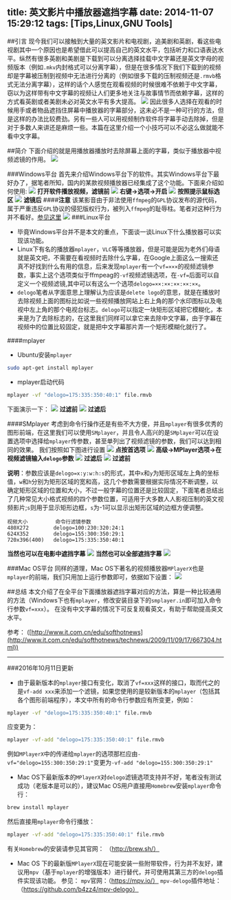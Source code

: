 title: 英文影片中播放器遮挡字幕
date: 2014-11-07 15:29:12
tags: [Tips,Linux,GNU Tools]
---

##引言
现今我们可以接触到大量的英文影片和电视剧，追美剧和英剧，看这些电视剧其中一个原因也是希望借此可以提高自己的英文水平，包括听力和口语表达水平。纵然有很多英剧和美剧是下载到可以分离选择挂载中文字幕还是英文字母的视频版本（例如`.mkv`内封格式可以分离字幕），但是在很多情况下我们下载到的视频却是字幕被压制到视频中无法进行分离的（例如很多下载的压制视频还是`.rmvb`格式无法分离字幕），这样的话个人感觉在观看视频的时候很难不依赖于中文字幕，窃以为这样带有中文字幕的视频让人们更多地关注与故事情节而依赖字幕，这样的方式看英剧或者美剧未必对英文水平有多大提高。
![](/img/英文影片中播放器遮挡字幕/1.png)
因此很多人选择在观看的时候用手或者物品遮挡住屏幕中播放器的字幕部分，这未必不是一种可行的方法，但是这样的办法比较费劲。另有一些人可以用视频制作软件将字幕手动去除掉，但是对于多数人来讲还是麻烦一些。本篇在这里介绍一个小技巧可以不必这么做就能不看中文字幕。

##简介
下面介绍的就是用播放器播放时去除屏幕上面的字幕，类似于播放器中视频滤镜的作用。
![](/img/英文影片中播放器遮挡字幕/1_.png)

###Windows平台
首先来介绍Windows平台下的软件。其实Windows平台下最好办了，据笔者所知，国内的某款视频播放器已经集成了这个功能。下面来介绍如何使用:
![](/img/英文影片中播放器遮挡字幕/2.png)
**打开软件播放视频，滤镜前**
![](/img/英文影片中播放器遮挡字幕/3.png)
**右键->选项->开启**
![](/img/英文影片中播放器遮挡字幕/4.png)
**按照提示鼠标选区**
![](/img/英文影片中播放器遮挡字幕/5.png)
**滤镜后**
####**注意**
该某影音由于非法使用`ffmpeg`的`GPL`协议发布的源代码，属于严重违反`GPL`协议的侵犯版权行为，被列入`ffmpeg`的耻辱柱。笔者对这种行为并不看好。[参见这里](http://bbs.kafan.cn/thread-765214-1-1.html)
![](/img/英文影片中播放器遮挡字幕/7__.png)
###Linux平台
* 毕竟Windows平台并不是本文的重点，下面谈一谈Linux下什么播放器可以实现该功能。
* Linux下有名的播放器`mplayer`，`VLC`等等播放器，但是可能是因为老外们母语就是英文吧，不需要在看视频时去除什么字幕，在Google上面这么一搜索还真不好找到什么有用的信息，后来发现`mplayer`有一个`vf=×××`的视频滤镜参数，事实上这个选项类似于ffmpeag的`-vf`视频滤镜选项，在`-vf=`后面可以自定义一个视频滤镜,其中可以有这么一个选项`delogo=××:××:××:××:××`。
* `delogo`笔者从字面意思上理解认为应该是`delete logo`的意思，就是在播放时去除视频上面的图标比如说一些视频播放网站上右上角的那个水印图标以及电视中左上角的那个电视台标志。`delogo`可以指定一块矩形区域把它模糊化，本来是为了去除标志的，在这里我们同样可以拿它来去除中文字幕，由于字幕在视频中的位置比较固定，就是把中文字幕那片弄一个矩形模糊化就行了。

####mplayer
* Ubuntu安装`mplayer`
```bash
sudo apt-get install mplayer
```
* mplayer启动代码
```bash
mplayer -vf "delogo=175:335:350:40:1" file.rmvb 
```
下面演示一下：
![](/img/英文影片中播放器遮挡字幕/6.png)
**过滤前**
![](/img/英文影片中播放器遮挡字幕/7.png)
**过滤后**

####SMplayer
考虑到命令行操作还是有些不大方便，并且`mplayer`有很多优秀的图形前端，在这里我们可以使用`SMplayer`，并且令人高兴的是`SMplayer`可以在设置选项中选择给`mplayer`传参数，甚至单列出了视频滤镜的参数，我们可以达到相同的效果。
我们按照如下图进行设置
![](/img/英文影片中播放器遮挡字幕/8.png)
**点按首选项**
![](/img/英文影片中播放器遮挡字幕/9.png)
**高级->MPlayer选项->在视频滤镜输入`delogo`参数**
![](/img/英文影片中播放器遮挡字幕/11.png)
**过滤后**
![](/img/英文影片中播放器遮挡字幕/10.png)
**过滤前**

**说明**：参数应该是`delogo=x:y:w:h:s`的形式，其中`x`和`y`为矩形区域左上角的坐标值，`w`和`h`分别为矩形区域的宽和高，这几个参数需要根据实际情况不断调整，以确定矩形区域的位置和大小，不过一般字幕的位置还是比较固定，下面笔者总结出了几种常见大小格式视频的四个参数位置，可适用于大多数人人影视压制的英文视频影片;`s`则用于显示矩形边框，`s`为-1可以显示出矩形区域的边框方便调整。
    
    视频大小         命令行滤镜参数
    480X272        delogo=100:230:320:24:1
    624X352        delogo=155:300:350:29:1
    720x396(400)   delogo=175:335:350:40:1

**当然也可以在电影中遮挡字幕**
![](/img/英文影片中播放器遮挡字幕/12.png)
**当然也可以全部遮挡字幕**
![](/img/英文影片中播放器遮挡字幕/14.png)

###Mac OS平台
同样的道理，Mac OS下著名的视频播放器`MPlayerX`也是`mplayer`的前端，我们只用加上运行参数即可，依据如下设置：
![](/img/英文影片中播放器遮挡字幕/15.png)

##总结
本文介绍了在全平台下面播放器遮挡字幕对应的方法，算是一种比较通用的方法（Windows下也有`mplayer`，修改安装目录下的`smplayer.in`即可加入命令行参数`vf=xxx`）。
在没有中文字幕的情况下可反复观看英文，有助于帮助提高英文水平。

参考：
([http://www.it.com.cn/edu/softhotnews](http://www.it.com.cn/edu/softhotnews/technews/2009/11/09/17/667304.html))

---

###2016年10月11日更新

* 由于最新版本的`mplayer`接口有变化，取消了`vf=xxx`这样的接口，取而代之的是`vf-add xxx`来添加一个滤镜，如果您使用的是较新版本的`mplayer`（包括其各个图形前端程序），本文中所有的命令行参数应有所变更，例如：
```bash
mplayer -vf "delogo=175:335:350:40:1" file.rmvb
```
应变更为：
```bash
mplayer -vf-add "delogo=175:335:350:40:1" file.rmvb
```
例如`MPlayerX`中的传递给`mplayer`的选项那栏应由`-vf="delogo=155:300:350:29:1"`变更为`-vf-add "delogo=155:300:350:29:1"`

* Mac OS下最新版本的`MPlayerX`对`delogo`滤镜选项支持并不好，笔者没有测试成功（老版本是可以的），建议Mac OS用户直接用`Homebrew`安装`mplayer`命令行：
```bash
brew install mplayer
```
然后直接用`mplayer`命令行播放：
```bash
mplayer -vf-add "delogo=175:335:350:40:1" file.rmvb
```
有关`Homebrew`的安装请参见其官网：
（http://brew.sh/）

* Mac OS 下的最新版`MPlayerX`现在可能安装一些附带软件，行为并不友好，建议用`mpv`（基于`mplayer`的增强版本）进行替代，并可使用其第三方的`delogo`插件实现该功能。
参见：
`mpv`官网：（https://mpv.io/）
`mpv-delogo`插件地址：（https://github.com/b4zz4/mpv-delogo）